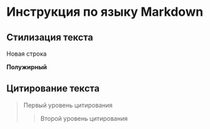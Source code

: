 # Инструкция по языку Markdown 

## Стилизация текста 

Новая строка

**Полужирный**

## Цитирование текста
> Первый уровень цитирования
>> Второй уровень цитирования
